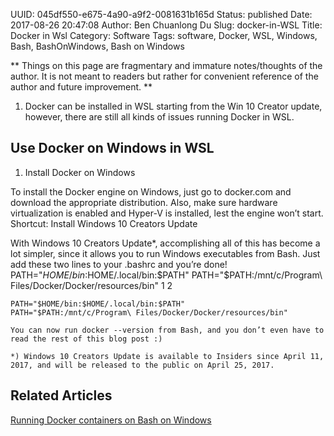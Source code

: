 UUID: 045df550-e675-4a90-a9f2-0081631b165d
Status: published
Date: 2017-08-26 20:47:08
Author: Ben Chuanlong Du
Slug: docker-in-WSL
Title: Docker in Wsl
Category: Software
Tags: software, Docker, WSL, Windows, Bash, BashOnWindows, Bash on Windows

**
Things on this page are
fragmentary and immature notes/thoughts of the author.
It is not meant to readers
but rather for convenient reference of the author and future improvement.
**

1. Docker can be installed in WSL starting from the Win 10 Creator update,
however, 
there are still all kinds of issues running Docker in WSL.


## Use Docker on Windows in WSL

1. Install Docker on Windows

To install the Docker engine on Windows, just go to docker.com and download the appropriate distribution. Also, make sure hardware virtualization is enabled and Hyper-V is installed, lest the engine won’t start.
Shortcut: Install Windows 10 Creators Update

With Windows 10 Creators Update*, accomplishing all of this has become a lot simpler, since it allows you to run Windows executables from Bash. Just add these two lines to your .bashrc and you’re done!
PATH="$HOME/bin:$HOME/.local/bin:$PATH" PATH="$PATH:/mnt/c/Program\ Files/Docker/Docker/resources/bin"
1
2
    
    PATH="$HOME/bin:$HOME/.local/bin:$PATH"
    PATH="$PATH:/mnt/c/Program\ Files/Docker/Docker/resources/bin"

    You can now run docker --version from Bash, and you don’t even have to read the rest of this blog post :)

    *) Windows 10 Creators Update is available to Insiders since April 11, 2017, and will be released to the public on April 25, 2017.

## Related Articles 

[Running Docker containers on Bash on Windows](https://blog.jayway.com/2017/04/19/running-docker-on-bash-on-windows/)

